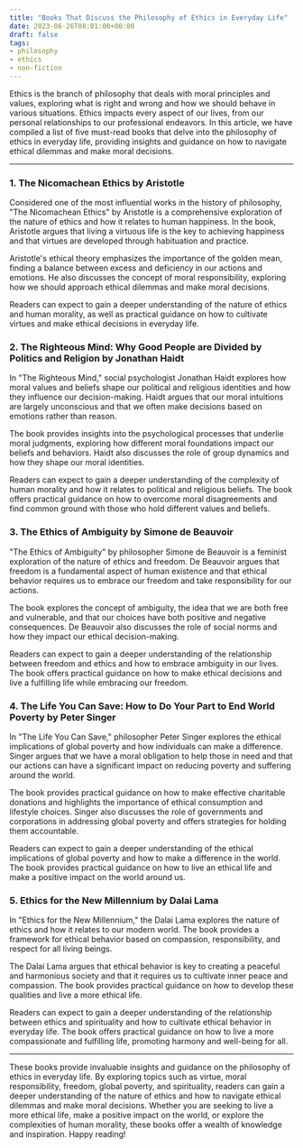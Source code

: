 ```yaml
---
title: "Books That Discuss the Philosophy of Ethics in Everyday Life"
date: 2023-06-26T08:01:00+00:00
draft: false
tags: 
- philosophy
- ethics
- non-fiction
---
```


Ethics is the branch of philosophy that deals with moral principles and values, exploring what is right and wrong and how we should behave in various situations. Ethics impacts every aspect of our lives, from our personal relationships to our professional endeavors. In this article, we have compiled a list of five must-read books that delve into the philosophy of ethics in everyday life, providing insights and guidance on how to navigate ethical dilemmas and make moral decisions.

---

### 1. The Nicomachean Ethics by Aristotle

Considered one of the most influential works in the history of philosophy, "The Nicomachean Ethics" by Aristotle is a comprehensive exploration of the nature of ethics and how it relates to human happiness. In the book, Aristotle argues that living a virtuous life is the key to achieving happiness and that virtues are developed through habituation and practice.

Aristotle's ethical theory emphasizes the importance of the golden mean, finding a balance between excess and deficiency in our actions and emotions. He also discusses the concept of moral responsibility, exploring how we should approach ethical dilemmas and make moral decisions.

Readers can expect to gain a deeper understanding of the nature of ethics and human morality, as well as practical guidance on how to cultivate virtues and make ethical decisions in everyday life.

### 2. The Righteous Mind: Why Good People are Divided by Politics and Religion by Jonathan Haidt

In "The Righteous Mind," social psychologist Jonathan Haidt explores how moral values and beliefs shape our political and religious identities and how they influence our decision-making. Haidt argues that our moral intuitions are largely unconscious and that we often make decisions based on emotions rather than reason.

The book provides insights into the psychological processes that underlie moral judgments, exploring how different moral foundations impact our beliefs and behaviors. Haidt also discusses the role of group dynamics and how they shape our moral identities.

Readers can expect to gain a deeper understanding of the complexity of human morality and how it relates to political and religious beliefs. The book offers practical guidance on how to overcome moral disagreements and find common ground with those who hold different values and beliefs.

### 3. The Ethics of Ambiguity by Simone de Beauvoir

"The Ethics of Ambiguity" by philosopher Simone de Beauvoir is a feminist exploration of the nature of ethics and freedom. De Beauvoir argues that freedom is a fundamental aspect of human existence and that ethical behavior requires us to embrace our freedom and take responsibility for our actions.

The book explores the concept of ambiguity, the idea that we are both free and vulnerable, and that our choices have both positive and negative consequences. De Beauvoir also discusses the role of social norms and how they impact our ethical decision-making.

Readers can expect to gain a deeper understanding of the relationship between freedom and ethics and how to embrace ambiguity in our lives. The book offers practical guidance on how to make ethical decisions and live a fulfilling life while embracing our freedom.

### 4. The Life You Can Save: How to Do Your Part to End World Poverty by Peter Singer

In "The Life You Can Save," philosopher Peter Singer explores the ethical implications of global poverty and how individuals can make a difference. Singer argues that we have a moral obligation to help those in need and that our actions can have a significant impact on reducing poverty and suffering around the world.

The book provides practical guidance on how to make effective charitable donations and highlights the importance of ethical consumption and lifestyle choices. Singer also discusses the role of governments and corporations in addressing global poverty and offers strategies for holding them accountable.

Readers can expect to gain a deeper understanding of the ethical implications of global poverty and how to make a difference in the world. The book provides practical guidance on how to live an ethical life and make a positive impact on the world around us.

### 5. Ethics for the New Millennium by Dalai Lama

In "Ethics for the New Millennium," the Dalai Lama explores the nature of ethics and how it relates to our modern world. The book provides a framework for ethical behavior based on compassion, responsibility, and respect for all living beings.

The Dalai Lama argues that ethical behavior is key to creating a peaceful and harmonious society and that it requires us to cultivate inner peace and compassion. The book provides practical guidance on how to develop these qualities and live a more ethical life.

Readers can expect to gain a deeper understanding of the relationship between ethics and spirituality and how to cultivate ethical behavior in everyday life. The book offers practical guidance on how to live a more compassionate and fulfilling life, promoting harmony and well-being for all.

---

These books provide invaluable insights and guidance on the philosophy of ethics in everyday life. By exploring topics such as virtue, moral responsibility, freedom, global poverty, and spirituality, readers can gain a deeper understanding of the nature of ethics and how to navigate ethical dilemmas and make moral decisions. Whether you are seeking to live a more ethical life, make a positive impact on the world, or explore the complexities of human morality, these books offer a wealth of knowledge and inspiration. Happy reading!